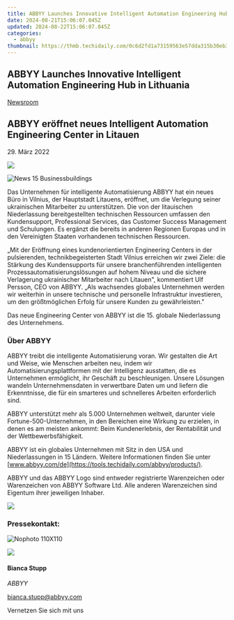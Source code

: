 ```yaml
---
title: ABBYY Launches Innovative Intelligent Automation Engineering Hub in Lithuania
date: 2024-08-21T15:06:07.045Z
updated: 2024-08-22T15:06:07.045Z
categories:
  - abbyy
thumbnail: https://thmb.techidaily.com/0c6d2fd1a73159563e57dda315b30eb330741092cc6760e2a82edb3563c1b5c8.jpg
---
```


## ABBYY Launches Innovative Intelligent Automation Engineering Hub in Lithuania

[Newsroom](https://tools.techidaily.com/abbyy/products/)

## ABBYY eröffnet neues Intelligent Automation Engineering Center in Litauen

29\. März 2022

![](https://content.abbyy.com/-/media/project/abbyy/abbyy/branchtemplates/shutterstock_1272462163_1296-x-729.jpg?h=729&iar=0&w=1296)

![News 15 Businessbuildings](https://static4.abbyy.com/abbyycommedia/33670/news-15-businessbuildings.jpg) 

Das Unternehmen für intelligente Automatisierung ABBYY hat ein neues Büro in Vilnius, der Hauptstadt Litauens, eröffnet, um die Verlegung seiner ukrainischen Mitarbeiter zu unterstützen. Die von der litauischen Niederlassung bereitgestellten technischen Ressourcen umfassen den Kundensupport, Professional Services, das Customer Success Management und Schulungen. Es ergänzt die bereits in anderen Regionen Europas und in den Vereinigten Staaten vorhandenen technischen Ressourcen.

„Mit der Eröffnung eines kundenorientierten Engineering Centers in der pulsierenden, technikbegeisterten Stadt Vilnius erreichen wir zwei Ziele: die Stärkung des Kundensupports für unsere branchenführenden intelligenten Prozessautomatisierungslösungen auf hohem Niveau und die sichere Verlagerung ukrainischer Mitarbeiter nach Litauen", kommentiert Ulf Persson, CEO von ABBYY. „Als wachsendes globales Unternehmen werden wir weiterhin in unsere technische und personelle Infrastruktur investieren, um den größtmöglichen Erfolg für unsere Kunden zu gewährleisten."

Das neue Engineering Center von ABBYY ist die 15\. globale Niederlassung des Unternehmens.

### Über ABBYY

ABBYY treibt die intelligente Automatisierung voran. Wir gestalten die Art und Weise, wie Menschen arbeiten neu, indem wir Automatisierungsplattformen mit der Intelligenz ausstatten, die es Unternehmen ermöglicht, ihr Geschäft zu beschleunigen. Unsere Lösungen wandeln Unternehmensdaten in verwertbare Daten um und liefern die Erkenntnisse, die für ein smarteres und schnelleres Arbeiten erforderlich sind.

ABBYY unterstützt mehr als 5.000 Unternehmen weltweit, darunter viele Fortune-500-Unternehmen, in den Bereichen eine Wirkung zu erzielen, in denen es am meisten ankommt: Beim Kundenerlebnis, der Rentabilität und der Wettbewerbsfähigkeit.

ABBYY ist ein globales Unternehmen mit Sitz in den USA und Niederlassungen in 15 Ländern. Weitere Informationen finden Sie unter [www.abbyy.com/de](https://tools.techidaily.com/abbyy/products/).

ABBYY und das ABBYY Logo sind entweder registrierte Warenzeichen oder Warenzeichen von ABBYY Software Ltd. Alle anderen Warenzeichen sind Eigentum ihrer jeweiligen Inhaber.

<!-- affiliate ads begin -->
<a href="https://store.movavi.com/affiliate.php?ACCOUNT=MOVAVI&AFFILIATE=108875&PATH=https%3A%2F%2Fwww.movavi.com%3FAFFILIATE%3D108875%26RESOURCE%3DMovavi%2BScreen%2BRecorder%2Bbox"><img src="https://mcusercontent.com/0885a03ded3d480dca9287f12/images/f026b149-fc7c-fd54-5f3e-1460bbb19b6b.jpg" border="0"></a>
<!-- affiliate ads end -->
### Pressekontakt:

![Nophoto 110X110](https://static4.abbyy.com/abbyycommedia/34370/nophoto-110x110.png)

<!-- affiliate ads begin -->
<a href="https://store.nero.com/order/checkout.php?PRODS=42296855&QTY=1&AFFILIATE=108875&CART=1"><img src="http://cdnwww.nero.com/nero-com-wAssets/img/banners/2023/recode/Nero_Recode_Screen_2.png" border="0"></a>
<!-- affiliate ads end -->
#### Bianca Stupp

_ABBYY_

[bianca.stupp@abbyy.com](https://tools.techidaily.com/abbyy/products/) 

Vernetzen Sie sich mit uns

<ins class="adsbygoogle"
     style="display:block"
     data-ad-format="autorelaxed"
     data-ad-client="ca-pub-7571918770474297"
     data-ad-slot="1223367746"></ins>



<ins class="adsbygoogle"
     style="display:block"
     data-ad-client="ca-pub-7571918770474297"
     data-ad-slot="8358498916"
     data-ad-format="auto"
     data-full-width-responsive="true"></ins>
